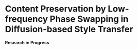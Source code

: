 # Content Preservation by Low-frequency Phase Swapping in Diffusion-based Style Transfer
**Research in Progress**
